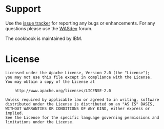 # Support

Use the [issue tracker][] for reporting any bugs or enhancements. For any questions please use the [WASdev][] forum.

[WASdev]: https://www.ibm.com/developerworks/community/forums/html/forum?id=11111111-0000-0000-0000-000000002666
[issue tracker]: https://github.com/WASdev/ci.chef.wlp/issues

The cookbook is maintained by IBM.

# License

```text
Licensed under the Apache License, Version 2.0 (the "License");
you may not use this file except in compliance with the License.
You may obtain a copy of the License at

    http://www.apache.org/licenses/LICENSE-2.0

Unless required by applicable law or agreed to in writing, software
distributed under the License is distributed on an "AS IS" BASIS,
WITHOUT WARRANTIES OR CONDITIONS OF ANY KIND, either express or implied.
See the License for the specific language governing permissions and
limitations under the License.
```
